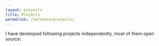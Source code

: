 ```yaml
---
layout: projects
title: Projects
permalink: /software/projects/
---
```


I have developed following projects independently, most of them open source: